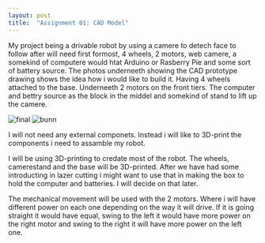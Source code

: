 ```yaml
---
layout: post
title:  "Assignment 01: CAD Model"
---
```


My project being a drivable robot by using a camere to detech face to follow after will need first formost, 4 wheels, 2 motors, web camere, a somekind of computere would htat Arduino or Rasberry Pie and some sort of battery source. The photos underneeth showing the CAD prototype drawing shows the idea how i would like to build it. Having 4 wheels attached to the base. Underneeth 2 motors on the front tiers. The computer and bettry source as the block in the middel and somekind of stand to lift up the camere.


![final](\ADA525Denne\Protypefinal1.jpg)
![bunn](\ADA525Denne\bunn.png)

I will not need any external componets. Instead i will like to 3D-print the components i need to assamble my robot. 

I will be using 3D-printing to credate most of the robot. The wheels, camerestand and the base will be 3D-printed. After we have had some introducting in lazer cutting i might want to use that in making the box to hold the computer and batteries. I will decide on that later. 

The mechanical movement will be used with the 2 motors. Where i will have different power on each one depending on the way it will drive. If it is going straight it would have equal, swing to the left it would have more power on the right motor and swing to the right it will have more power on the left one. 